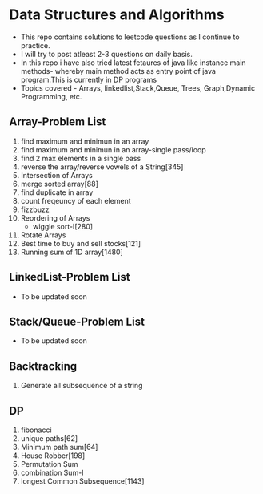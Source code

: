 # Data Structures and Algorithms
 - This repo contains solutions to leetcode questions as I continue to practice.
 - I will try to post  atleast 2-3 questions on daily basis.
 - In this repo i have also tried latest fetaures of java like instance main methods- 
   whereby main method acts as entry point of java program.This is currently in DP programs
 - Topics covered - Arrays, linkedlist,Stack,Queue, Trees, Graph,Dynamic Programming, etc.

## Array-Problem List
1. find maximum and minimun in an array
2. find maximum and minimun in an array-single pass/loop 
3. find 2 max elements in a single pass 
4. reverse the array/reverse vowels of a String[345]
5. Intersection of Arrays 
6. merge sorted array[88]
7. find duplicate in array 
8. count freqeuncy of each element 
9. fizzbuzz 
10. Reordering of Arrays
    - wiggle sort-I[280] 
11. Rotate Arrays
12. Best time to buy and sell stocks[121]
13. Running sum of 1D array[1480]

## LinkedList-Problem List
- To be updated soon

## Stack/Queue-Problem List
- To be updated soon

## Backtracking
1. Generate all subsequence of a string


## DP
1. fibonacci
2. unique paths[62]
3. Minimum path sum[64]
4. House Robber[198]
5. Permutation Sum
6. combination Sum-I
7. longest Common Subsequence[1143]